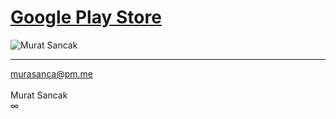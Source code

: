 # <a href="https://play.google.com/store/apps/dev?id=4724211746826930416" target="_blank">Google Play Store</a>
<p><img align="center" src="https://github-readme-stats.vercel.app/api/top-langs?username=murasanca&show_icons=true&locale=en&layout=compact" alt="Murat Sancak"/>
<hr>
<a href="mailto:murasanca@pm.me" target="_blank">murasanca@pm.me</a>
<br><br>
Murat Sancak
<br>
∞

